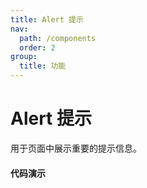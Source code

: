 ```yaml
---
title: Alert 提示
nav:
  path: /components
  order: 2
group:
  title: 功能
---
```


#  Alert 提示

用于页面中展示重要的提示信息。
 
#### 代码演示

 <code src="./demo/index1.tsx" />
